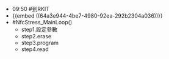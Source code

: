- 09:50 #到RKIT
- {{embed ((64a3e944-4be7-4980-92ea-292b2304a036))}}
- #NfcStress_MainLoop()
	- step1.設定參數
	- step2.erase
	- step3.program
	- step4.read